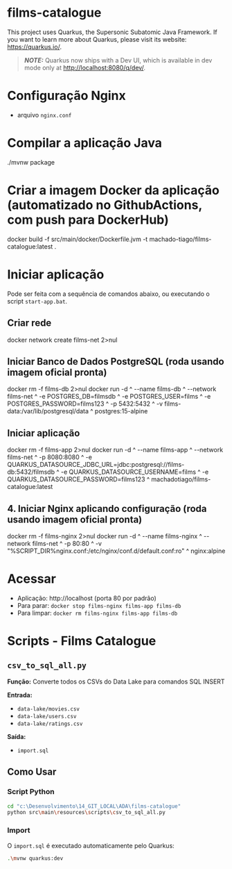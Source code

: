 # films-catalogue

This project uses Quarkus, the Supersonic Subatomic Java Framework.
If you want to learn more about Quarkus, please visit its website: <https://quarkus.io/>.
> **_NOTE:_**  Quarkus now ships with a Dev UI, which is available in dev mode only at <http://localhost:8080/q/dev/>.

# Configuração Nginx
- arquivo `nginx.conf`

# Compilar a aplicação Java
./mvnw package

# Criar a imagem Docker da aplicação (automatizado no GithubActions, com push para DockerHub)
docker build -f src/main/docker/Dockerfile.jvm -t machado-tiago/films-catalogue:latest .

# Iniciar aplicação
Pode ser feita com a sequência de comandos abaixo, ou executando o script `start-app.bat`.

## Criar rede
docker network create films-net 2>nul

## Iniciar Banco de Dados PostgreSQL (roda usando imagem oficial pronta)
docker rm -f films-db 2>nul
docker run -d ^
--name films-db ^
--network films-net ^
-e POSTGRES_DB=filmsdb ^
-e POSTGRES_USER=films ^
-e POSTGRES_PASSWORD=films123 ^
-p 5432:5432 ^
-v films-data:/var/lib/postgresql/data ^
postgres:15-alpine

## Iniciar aplicação
docker rm -f films-app 2>nul
docker run -d ^
--name films-app ^
--network films-net ^
-p 8080:8080 ^
-e QUARKUS_DATASOURCE_JDBC_URL=jdbc:postgresql://films-db:5432/filmsdb ^
-e QUARKUS_DATASOURCE_USERNAME=films ^
-e QUARKUS_DATASOURCE_PASSWORD=films123 ^
machadotiago/films-catalogue:latest

## 4. Iniciar Nginx aplicando configuração (roda usando imagem oficial pronta)
docker rm -f films-nginx 2>nul
docker run -d ^
--name films-nginx ^
--network films-net ^
-p 80:80 ^
-v "%SCRIPT_DIR%nginx.conf:/etc/nginx/conf.d/default.conf:ro" ^
nginx:alpine

# Acessar
- Aplicação: http://localhost (porta 80 por padrão)
- Para parar: `docker stop films-nginx films-app films-db`
- Para limpar: `docker rm films-nginx films-app films-db`

# Scripts - Films Catalogue
## `csv_to_sql_all.py`
**Função:** Converte todos os CSVs do Data Lake para comandos SQL INSERT

**Entrada:**
- `data-lake/movies.csv`
- `data-lake/users.csv`
- `data-lake/ratings.csv`

**Saída:**
- `import.sql`

## Como Usar

### Script Python
```bash
cd "c:\Desenvolvimento\14_GIT_LOCAL\ADA\films-catalogue"
python src\main\resources\scripts\csv_to_sql_all.py
```
### Import
O `import.sql` é executado automaticamente pelo Quarkus:
```bash
.\mvnw quarkus:dev
```